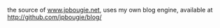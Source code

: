 the source of www.jpbougie.net, uses my own blog engine, available at http://github.com/jpbougie/blog/